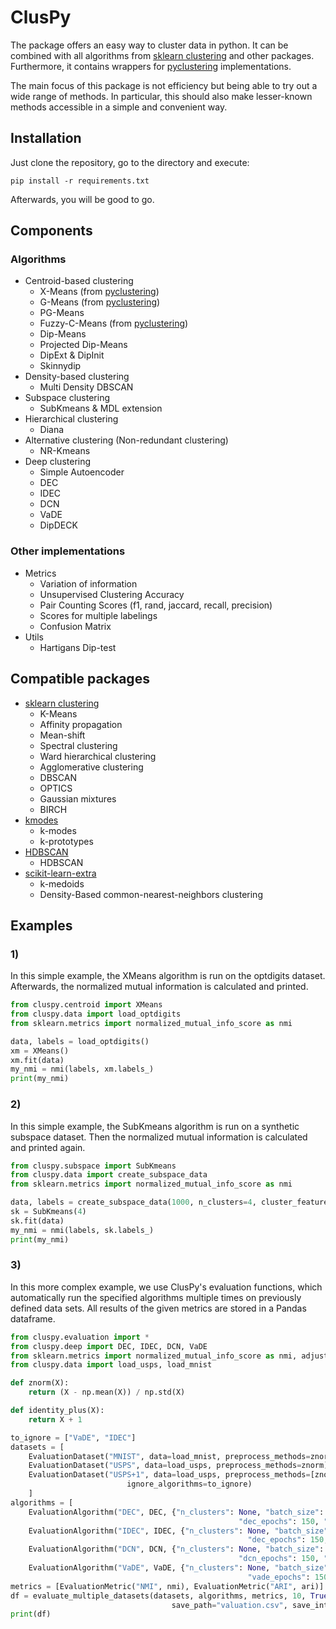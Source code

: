# ClusPy

The package offers an easy way to cluster data in python.
It can be combined with all algorithms from [sklearn clustering](https://scikit-learn.org/stable/modules/clustering.html) 
and other packages.
Furthermore, it contains wrappers for [pyclustering](https://pyclustering.github.io/) implementations.

The main focus of this package is not efficiency but being able to try out a wide range of methods.
In particular, this should also make lesser-known methods accessible in a simple and convenient way.

## Installation

Just clone the repository, go to the directory and execute:

`pip install -r requirements.txt`

Afterwards, you will be good to go.

## Components

### Algorithms

- Centroid-based clustering
    - X-Means (from [pyclustering](https://pyclustering.github.io/docs/0.10.0/html/d2/d8b/namespacepyclustering_1_1cluster_1_1xmeans.html))
    - G-Means (from [pyclustering](https://pyclustering.github.io/docs/0.10.0/html/dc/d86/namespacepyclustering_1_1cluster_1_1gmeans.html))
    - PG-Means
    - Fuzzy-C-Means (from [pyclustering](https://pyclustering.github.io/docs/0.10.0/html/de/df0/namespacepyclustering_1_1cluster_1_1fcm.html))
    - Dip-Means
    - Projected Dip-Means
    - DipExt & DipInit
    - Skinnydip
- Density-based clustering
    - Multi Density DBSCAN
- Subspace clustering
    - SubKmeans & MDL extension
- Hierarchical clustering
    - Diana
- Alternative clustering (Non-redundant clustering)
    - NR-Kmeans
- Deep clustering
    - Simple Autoencoder
    - DEC
    - IDEC
    - DCN
    - VaDE
    - DipDECK
    
### Other implementations

- Metrics
    - Variation of information
    - Unsupervised Clustering Accuracy
    - Pair Counting Scores (f1, rand, jaccard, recall, precision)
    - Scores for multiple labelings
    - Confusion Matrix
- Utils
    - Hartigans Dip-test
    
## Compatible packages

- [sklearn clustering](https://scikit-learn.org/stable/modules/clustering.html) 
    - K-Means
    - Affinity propagation
    - Mean-shift
    - Spectral clustering
    - Ward hierarchical clustering
    - Agglomerative clustering
    - DBSCAN
    - OPTICS
    - Gaussian mixtures
	- BIRCH
- [kmodes](https://github.com/nicodv/kmodes)
    - k-modes
    - k-prototypes 
- [HDBSCAN](https://hdbscan.readthedocs.io/en/latest/how_hdbscan_works.html)
    - HDBSCAN
- [scikit-learn-extra](https://scikit-learn-extra.readthedocs.io/en/latest/index.html)
    - k-medoids
    - Density-Based common-nearest-neighbors clustering

## Examples

### 1)

In this simple example, the XMeans algorithm is run on the optdigits dataset.
Afterwards, the normalized mutual information is calculated and printed.

```python 
from cluspy.centroid import XMeans
from cluspy.data import load_optdigits
from sklearn.metrics import normalized_mutual_info_score as nmi

data, labels = load_optdigits()
xm = XMeans()
xm.fit(data)
my_nmi = nmi(labels, xm.labels_)
print(my_nmi)
```

### 2)

In this simple example, the SubKmeans algorithm is run on a synthetic subspace dataset.
Then the normalized mutual information is calculated and printed again.

```python 
from cluspy.subspace import SubKmeans
from cluspy.data import create_subspace_data
from sklearn.metrics import normalized_mutual_info_score as nmi

data, labels = create_subspace_data(1000, n_clusters=4, cluster_features=2, total_features = 5)
sk = SubKmeans(4)
sk.fit(data)
my_nmi = nmi(labels, sk.labels_)
print(my_nmi)
```

### 3)

In this more complex example, we use ClusPy's evaluation functions, 
which automatically run the specified algorithms multiple times on previously defined data sets.
All results of the given metrics are stored in a Pandas dataframe.

```python
from cluspy.evaluation import *
from cluspy.deep import DEC, IDEC, DCN, VaDE
from sklearn.metrics import normalized_mutual_info_score as nmi, adjusted_rand_score as ari
from cluspy.data import load_usps, load_mnist

def znorm(X):
    return (X - np.mean(X)) / np.std(X)

def identity_plus(X):
    return X + 1

to_ignore = ["VaDE", "IDEC"]
datasets = [
    EvaluationDataset("MNIST", data=load_mnist, preprocess_methods=znorm, ignore_algorithms=["DEC"]),
    EvaluationDataset("USPS", data=load_usps, preprocess_methods=znorm),
    EvaluationDataset("USPS+1", data=load_usps, preprocess_methods=[znorm, identity_plus],
                          ignore_algorithms=to_ignore)
    ]
algorithms = [
    EvaluationAlgorithm("DEC", DEC, {"n_clusters": None, "batch_size": 256, "pretrain_epochs": 100,
                                                   "dec_epochs": 150, "embedding_size": 10}),
    EvaluationAlgorithm("IDEC", IDEC, {"n_clusters": None, "batch_size": 256, "pretrain_epochs": 100,
                                                     "dec_epochs": 150, "embedding_size": 10}),
    EvaluationAlgorithm("DCN", DCN, {"n_clusters": None, "batch_size": 256, "pretrain_epochs": 100,
                                                   "dcn_epochs": 150, "embedding_size": 10}),
    EvaluationAlgorithm("VaDE", VaDE, {"n_clusters": None, "batch_size": 256, "pretrain_epochs": 100,
                                                     "vade_epochs": 150, "embedding_size": 10})]
metrics = [EvaluationMetric("NMI", nmi), EvaluationMetric("ARI", ari)]
df = evaluate_multiple_datasets(datasets, algorithms, metrics, 10, True, True, False, True,
                                    save_path="valuation.csv", save_intermediate_results=True)
print(df)
```